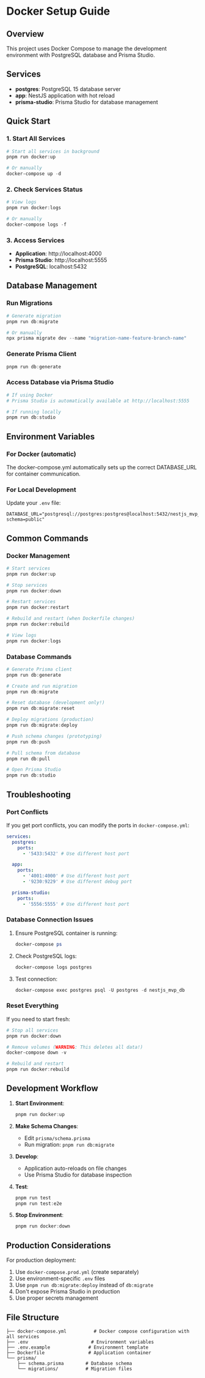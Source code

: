 # Docker Setup Guide

## Overview

This project uses Docker Compose to manage the development environment with PostgreSQL database and Prisma Studio.

## Services

- **postgres**: PostgreSQL 15 database server
- **app**: NestJS application with hot reload
- **prisma-studio**: Prisma Studio for database management

## Quick Start

### 1. Start All Services

```powershell
# Start all services in background
pnpm run docker:up

# Or manually
docker-compose up -d
```

### 2. Check Services Status

```powershell
# View logs
pnpm run docker:logs

# Or manually
docker-compose logs -f
```

### 3. Access Services

- **Application**: http://localhost:4000
- **Prisma Studio**: http://localhost:5555
- **PostgreSQL**: localhost:5432

## Database Management

### Run Migrations

```powershell
# Generate migration
pnpm run db:migrate

# Or manually
npx prisma migrate dev --name "migration-name-feature-branch-name"
```

### Generate Prisma Client

```powershell
pnpm run db:generate
```

### Access Database via Prisma Studio

```powershell
# If using Docker
# Prisma Studio is automatically available at http://localhost:5555

# If running locally
pnpm run db:studio
```

## Environment Variables

### For Docker (automatic)

The docker-compose.yml automatically sets up the correct DATABASE_URL for container communication.

### For Local Development

Update your `.env` file:

```env
DATABASE_URL="postgresql://postgres:postgres@localhost:5432/nestjs_mvp_db?schema=public"
```

## Common Commands

### Docker Management

```powershell
# Start services
pnpm run docker:up

# Stop services
pnpm run docker:down

# Restart services
pnpm run docker:restart

# Rebuild and restart (when Dockerfile changes)
pnpm run docker:rebuild

# View logs
pnpm run docker:logs
```

### Database Commands

```powershell
# Generate Prisma client
pnpm run db:generate

# Create and run migration
pnpm run db:migrate

# Reset database (development only!)
pnpm run db:migrate:reset

# Deploy migrations (production)
pnpm run db:migrate:deploy

# Push schema changes (prototyping)
pnpm run db:push

# Pull schema from database
pnpm run db:pull

# Open Prisma Studio
pnpm run db:studio
```

## Troubleshooting

### Port Conflicts

If you get port conflicts, you can modify the ports in `docker-compose.yml`:

```yaml
services:
  postgres:
    ports:
      - '5433:5432' # Use different host port

  app:
    ports:
      - '4001:4000' # Use different host port
      - '9230:9229' # Use different debug port

  prisma-studio:
    ports:
      - '5556:5555' # Use different host port
```

### Database Connection Issues

1. Ensure PostgreSQL container is running:

   ```powershell
   docker-compose ps
   ```

2. Check PostgreSQL logs:

   ```powershell
   docker-compose logs postgres
   ```

3. Test connection:
   ```powershell
   docker-compose exec postgres psql -U postgres -d nestjs_mvp_db
   ```

### Reset Everything

If you need to start fresh:

```powershell
# Stop all services
pnpm run docker:down

# Remove volumes (WARNING: This deletes all data!)
docker-compose down -v

# Rebuild and restart
pnpm run docker:rebuild
```

## Development Workflow

1. **Start Environment**:

   ```powershell
   pnpm run docker:up
   ```

2. **Make Schema Changes**:
   - Edit `prisma/schema.prisma`
   - Run migration: `pnpm run db:migrate`

3. **Develop**:
   - Application auto-reloads on file changes
   - Use Prisma Studio for database inspection

4. **Test**:

   ```powershell
   pnpm run test
   pnpm run test:e2e
   ```

5. **Stop Environment**:
   ```powershell
   pnpm run docker:down
   ```

## Production Considerations

For production deployment:

1. Use `docker-compose.prod.yml` (create separately)
2. Use environment-specific `.env` files
3. Use `pnpm run db:migrate:deploy` instead of `db:migrate`
4. Don't expose Prisma Studio in production
5. Use proper secrets management

## File Structure

```
├── docker-compose.yml          # Docker compose configuration with all services
├── .env                       # Environment variables
├── .env.example              # Environment template
├── Dockerfile                # Application container
└── prisma/
    ├── schema.prisma        # Database schema
    └── migrations/          # Migration files
```
